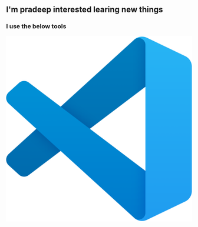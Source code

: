 ## I'm pradeep interested learing new things
### I use the below tools 
<div  styles ="width=10px;height=10px">
  <img src = "./vscode.png">
</div>
